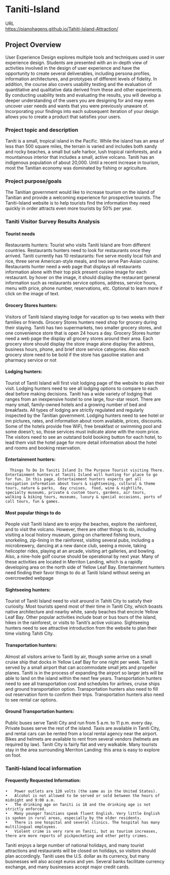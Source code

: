 # Taniti-Island
URL  
https://pianohagens.github.io/Tahiti-Island-Attraction/


## Project Overview
User Experience Design explores multiple tools and techniques used in user experience design. Students are presented with an in-depth view of activities involved in the design of user experience and have the opportunity to create several deliverables, including persona profiles, information architectures, and prototypes of different levels of fidelity. In addition, the course also covers usability testing and the evaluation of quantitative and qualitative data derived from these and other experiments. By conducting usability tests and evaluating the results, you will develop a deeper understanding of the users you are designing for and may even uncover user needs and wants that you were previously unaware of. Incorporating your findings into each subsequent iteration of your design allows you to create a product that satisfies your users. 

### Project topic and description
Taniti is a small, tropical island in the Pacific. While the island has an area of less than 500 square miles, the terrain is varied and includes both sandy and rocky beaches, a small but safe harbor, lush tropical rainforests, and a mountainous interior that includes a small, active volcano. Taniti has an indigenous population of about 20,000. Until a recent increase in tourism, most the Tanitian economy was dominated by fishing or agriculture.

### Project purpose/goals
The Tanitian government would like to increase tourism on the island of Tanitian and provide a welcoming experience for prospective tourists. The Taniti-Island website is to help tourists find the information they need quickly in order attracts even more tourists by 50% per year.

### Taniti Visitor Survey Results Analysis
#### Tourist needs 
Restaurants hunters: Tourist who visits Taniti Island are from different countries. Restaurants hunters need to look for restaurants once they arrived. Taniti currently has 10 restaurants: five serve mostly local fish and rice, three serve American-style meals, and two serve Pan-Asian cuisine. Restaurants hunter need a web page that displays all restaurants information alone with their top pick present cuisine image for each restaurant. by hover on the image, it should display the restaurant general information such as restaurants service options, address, service hours, menu with price, phone number, reservations, etc. Optional to learn more if click on the image of text.
#### Grocery Stores hunters: 

Visitors of Taniti Island staying lodge for vacation up to two weeks with their families or friends. Grocery Stores hunters need shop for grocery during their staying. Taniti has two supermarkets, two smaller grocery stores, and one convenience store that is open 24 hours a day. Grocery Stores hunter need a web page the display all grocery stores around their area. Each grocery store should display the store image alone display the address, business hours, phone, and brief store service categories. Also each grocery store need to be bold if the store has gasoline station and pharmacy service or not
#### Lodging hunters: 

Tourist of Taniti Island will first visit lodging page of the website to plan their visit. Lodging hunters need to see all lodging options to compare to each deal before making decisions. Taniti has a wide variety of lodging that ranges from an inexpensive hostel to one large, four-star resort. There are many small, family-owned hotels and a growing number of bed and breakfasts. All types of lodging are strictly regulated and regularly inspected by the Tanitian government. Lodging hunters need to see hotel or inn pictures, rates, and information about room available, prices, discounts. Some of the hotels provide free WiFi, free breakfast or swimming pool and some doesn’t; so, those services must indicate alone with the room price. The visitors need to see an outstand bold booking button for each hotel, to lead them visit the hotel page for more detail information about the hotel and rooms and booking reservation. 
#### Entertainment hunters: 

      Things To Do In Taniti Island Is The Purpose Tourist visiting There. Entertainment hunters at Taniti Island will hunting for place to go for fun. In this page, Entertainment hunters expects get all navigation information about tours & sightseeing, cultural & theme tours, nature & parks,  day cruises,  food, wine & nightlife, specialty museums, private & custom tours, gardens, air tours,  walking & biking tours, museums, luxury & special occasions, ports of call tours, fun & games. 
#### Most popular things to do 
    
People visit Taniti Island are to enjoy the beaches, explore the rainforest, and to visit the volcano. However, there are other things to do, including visiting a local history museum, going on chartered fishing tours, snorkeling, zip-lining in the rainforest, visiting several pubs, including a microbrewery, dancing at a new dance club, seeing a movie, taking helicopter rides, playing at an arcade, visiting art galleries, and bowling. Also, a nine-hole golf course should be operational by next year. Many of these activities are located in Merriton Landing, which is a rapidly developing area on the north side of Yellow Leaf Bay. Entertainment hunters need finding their favor things to do at Taniti Island without seeing an overcrowded webpage

#### Sightseeing hunters: 

Tourist of Taniti Island need to visit around in Tahiti City to satisfy their curiosity. Most tourists spend most of their time in Taniti City, which boasts native architecture and nearby white, sandy beaches that encircle Yellow Leaf Bay. Other popular activities include boat or bus tours of the island, hikes in the rainforest, or visits to Taniti’s active volcano. Sightseeing hunters need to see attractive introduction from the website to plan their time visiting Tahiti City. 
#### Transportation hunters: 

Almost all visitors arrive to Taniti by air, though some arrive on a small cruise ship that docks in Yellow Leaf Bay for one night per week. Taniti is served by a small airport that can accommodate small jets and propeller planes. Taniti is in the process of expanding the airport so larger jets will be able to land on the island within the next few years. Transportation hunters need to see all transportation cost and schedules for airlines, cruise ships and ground transportation option. Transportation hunters also need to fill out reservation form to confirm their trips. Transportation hunters also need to see rental car options. 
#### Ground Transportation hunters:

Public buses serve Taniti City and run from 5 a.m. to 11 p.m. every day. Private buses serve the rest of the island. Taxis are available in Taniti City, and rental cars can be rented from a local rental agency near the airport. Bikes and helmets are available to rent from several vendors (helmets are required by law). Taniti City is fairly flat and very walkable. Many tourists stay in the area surrounding Merriton Landing: this area is easy to explore on foot.

### Taniti-Island local information
#### Frequently Requested Information:

    •	Power outlets are 120 volts (the same as in the United States). 
    •	Alcohol is not allowed to be served or sold between the hours of midnight and 9:00 a.m. 
    •	The drinking age on Taniti is 18 and the drinking age is not strictly enforced.
    •	Many younger Tanitians speak fluent English. Very little English is spoken in rural areas, especially by the older residents.
    •	There is one hospital and several clinics. The hospital has many multilingual employees.
    •	Violent crime is very rare on Taniti, but as tourism increases, there are more reports of pickpocketing and other petty crimes. 

Taniti enjoys a large number of national holidays, and many tourist attractions and restaurants will be closed on holidays, so visitors should plan accordingly.
Taniti uses the U.S. dollar as its currency, but many businesses will also accept euros and yen. Several banks facilitate currency exchange, and many businesses accept major credit cards.
